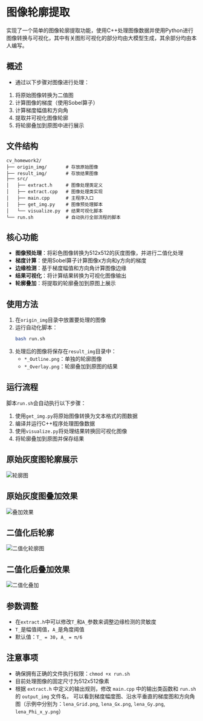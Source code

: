 # 图像轮廓提取

实现了一个简单的图像轮廓提取功能，使用C++处理图像数据并使用Python进行图像转换与可视化，其中有关图形可视化的部分均由大模型生成，其余部分均由本人编写。

## 概述

- 通过以下步骤对图像进行处理：
1. 将原始图像转换为二值图
2. 计算图像的梯度（使用Sobel算子）
3. 计算梯度幅值和方向角
4. 提取并可视化图像轮廓
5. 将轮廓叠加到原图中进行展示

## 文件结构

```
cv_homework2/
├── origin_img/       # 存放原始图像
├── result_img/       # 存放结果图像
├── src/
│   ├── extract.h     # 图像处理类定义
│   ├── extract.cpp   # 图像处理类实现
│   ├── main.cpp      # 主程序入口
│   ├── get_img.py    # 图像预处理脚本
│   └── visualize.py  # 结果可视化脚本
└── run.sh            # 自动执行全部流程的脚本
```

## 核心功能

- **图像预处理**：将彩色图像转换为512x512的灰度图像，并进行二值化处理
- **梯度计算**：使用Sobel算子计算图像x方向和y方向的梯度
- **边缘检测**：基于梯度幅值和方向角计算图像边缘
- **结果可视化**：将计算结果转换为可视化图像输出
- **轮廓叠加**：将提取的轮廓叠加到原图上展示

## 使用方法

1. 在`origin_img`目录中放置要处理的图像
2. 运行自动化脚本：
   ```bash
   bash run.sh
   ```
3. 处理后的图像将保存在`result_img`目录中：
   - `*_Outline.png`：单独的轮廓图像
   - `*_Overlay.png`：轮廓叠加到原图的结果


## 运行流程

脚本`run.sh`会自动执行以下步骤：
1. 使用`get_img.py`将原始图像转换为文本格式的图数据
2. 编译并运行C++程序处理图像数据
3. 使用`visualize.py`将处理结果转换回可视化图像
4. 将轮廓叠加到原图并保存结果

## 原始灰度图轮廓展示
![轮廓图](result_img/lena_Outline.png)

## 原始灰度图叠加效果
![叠加效果](result_img/lena_Overlay.png)

## 二值化后轮廓
![二值化轮廓图](result_img/2-lena_Outline.png)

## 二值化后叠加效果
![二值化叠加](result_img/2-lena_Overlay.png)

## 参数调整

- 在`extract.h`中可以修改`T_`和`A_`参数来调整边缘检测的灵敏度
- `T_`是幅值阈值，`A_`是角度阈值
- 默认值：`T_ = 30`，`A_ = π/6`

## 注意事项

- 确保拥有正确的文件执行权限：`chmod +x run.sh`
- 目前处理图像的固定尺寸为512x512像素
- 根据 `extract.h` 中定义的输出规则，修改 `main.cpp` 中的输出类函数和 `run.sh` 的 `output_img` 文件名，
可以看到梯度幅度图、沿水平垂直的梯度图和方向角图（示例中分别为：`lena_Grid.png`, `lena_Gx.png`, `lena_Gy.png`, `lena_Phi_x_y.png`）